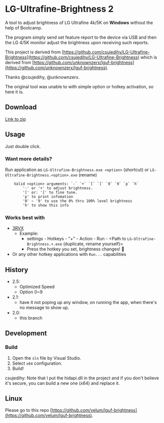 # LG-Ultrafine-Brightness 2

A tool to adjust brightness of LG Ultrafine 4k/5K on **Windows** without the help of Bootcamp.

The program simply send set feature report to the device via USB and then the LG 4/5K monitor adjust the brightness upon receiving such reports.

This project is derived from [https://github.com/csujedihy/LG-Ultrafine-Brightness](https://github.com/csujedihy/LG-Ultrafine-Brightness) which is derived from [https://github.com/unknownzerx/lguf-brightness](https://github.com/unknownzerx/lguf-brightness).

Thanks @csujedihy, @unknownzerx.

The original tool was unable to with simple option or hotkey activation, so here it is.

## Download
[Link to zip](https://github.com/Willian-Zhang/LG-Ultrafine-Brightness-2/releases/download/v2.5.1/brightness-2-5-1.zip)

## Usage
Just double click.

### Want more details?
Run application as `LG-Ultrafine-Brightness.exe <option>` (shortcut) or `LG-Ultrafine-Brightness.<option>.exe` (rename)
```
	Valid <option> arguments: `-` `+` `[` `]` `0` `9` `p` `h`
		'-' or '+' to adjust brightness.
		'[' or: ']' to fine tune.
		'p' to print infomation
		'0' ~ '9' to use the 0% thru 100% level brightness
		'h' to show this info
```

### Works best with
- [3RVX](https://3rvx.com/)
    - Example: 
        - settings - Hotkeys - "+" - Action - Run - <Path to `LG-Ultrafine-Brightness.+.exe` (duplicate, rename yourself)>
        - Press the hotkey you set, brightness changes! 🎉
- Or any other hotkey applications with `Run...` capabilities


## History 
- 2.5:
	- Optimized Speed
	- Option 0~9
- 2.1:
    - have it not poping up any window, on running the app, when there's no message to show up.
- 2.0:
    - this branch

## Development
### Build

1. Open the `sln` file by Visual Studio.
2. Select `x64` configuration.
3. Build!

csujedihy: Note that I put the hidapi.dll in the project and if you don't believe it's secure, you can build a new one (x64) and replace it.

## Linux
Please go to this repo [https://github.com/velum/lguf-brightness](https://github.com/velum/lguf-brightness).
